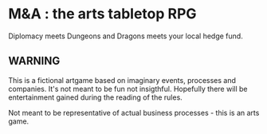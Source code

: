 # M&A : the arts tabletop RPG

Diplomacy meets Dungeons and Dragons meets your local hedge fund.

## WARNING

This is a fictional artgame based on imaginary events, processes and companies. It's not meant to be fun not insigthful. Hopefully there will be entertainment gained during the reading of the rules.

Not meant to be representative of actual business processes - this is an arts game.

